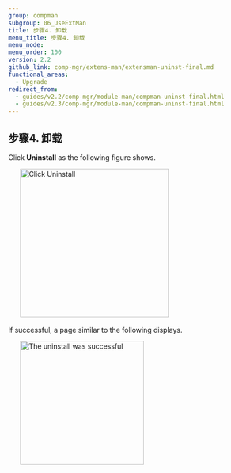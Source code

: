 ```yaml
---
group: compman
subgroup: 06_UseExtMan
title: 步骤4. 卸载
menu_title: 步骤4. 卸载
menu_node:
menu_order: 100
version: 2.2
github_link: comp-mgr/extens-man/extensman-uninst-final.md
functional_areas:
  - Upgrade
redirect_from: 
  - guides/v2.2/comp-mgr/module-man/compman-uninst-final.html
  - guides/v2.3/comp-mgr/module-man/compman-uninst-final.html
---
```


## 步骤4. 卸载
Click **Uninstall** as the following figure shows.

&nbsp;&nbsp;&nbsp;&nbsp;&nbsp;&nbsp;<img src="{{ site.baseurl }}/common/images/extensman_uninst2.png" width="300px" alt="Click Uninstall">

If successful, a page similar to the following displays.

&nbsp;&nbsp;&nbsp;&nbsp;&nbsp;&nbsp;<img src="{{ site.baseurl }}/common/images/extensman_uninst-success.png" width="250px" alt="The uninstall was successful">
